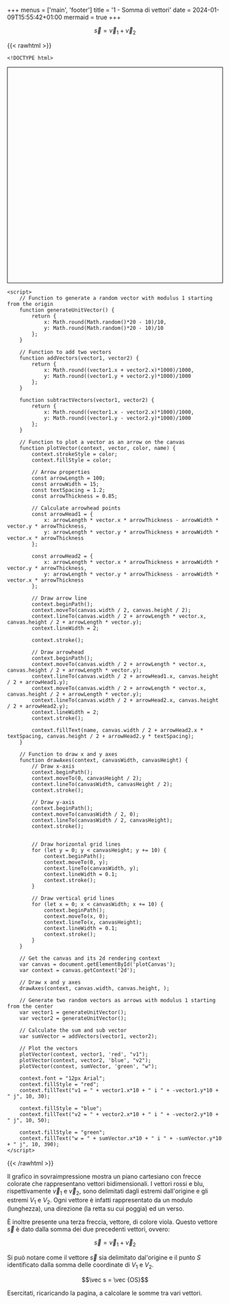 +++
menus = ['main', 'footer']
title = '1 - Somma di vettori'
date = 2024-01-09T15:55:42+01:00
mermaid = true
+++

$$\vec s = \vec v_1 + \vec v_2$$

<p>

{{< rawhtml >}}

	<!DOCTYPE html>
<html lang="en">
<head>
    <meta charset="UTF-8">
    <meta name="viewport" content="width=device-width, initial-scale=1.0">
    <title>Random Vectors Plot</title>
    <style>
        canvas {
            border: 1px solid #000;
            padding-left: 0;
            padding-right: 0;
            margin-left: auto;
            margin-right: auto;
            display: block;
        }
    </style>
</head>
<body>
    <canvas id="plotCanvas" width="400" height="400"></canvas>

    <script>
        // Function to generate a random vector with modulus 1 starting from the origin
        function generateUnitVector() {
            return {
                x: Math.round(Math.random()*20 - 10)/10,
                y: Math.round(Math.random()*20 - 10)/10
            };
        }

        // Function to add two vectors
        function addVectors(vector1, vector2) {
            return {
                x: Math.round((vector1.x + vector2.x)*1000)/1000,
                y: Math.round((vector1.y + vector2.y)*1000)/1000
            };
        }

        function subtractVectors(vector1, vector2) {
            return {
                x: Math.round((vector1.x - vector2.x)*1000)/1000,
                y: Math.round((vector1.y - vector2.y)*1000)/1000
            };
        }

        // Function to plot a vector as an arrow on the canvas
        function plotVector(context, vector, color, name) {
            context.strokeStyle = color;
            context.fillStyle = color;

            // Arrow properties
            const arrowLength = 100;
            const arrowWidth = 15;
            const textSpacing = 1.2;
            const arrowThickness = 0.85;

            // Calculate arrowhead points
            const arrowHead1 = {
                x: arrowLength * vector.x * arrowThickness - arrowWidth * vector.y * arrowThickness,
                y: arrowLength * vector.y * arrowThickness + arrowWidth * vector.x * arrowThickness
            };

            const arrowHead2 = {
                x: arrowLength * vector.x * arrowThickness + arrowWidth * vector.y * arrowThickness,
                y: arrowLength * vector.y * arrowThickness - arrowWidth * vector.x * arrowThickness
            };

            // Draw arrow line
            context.beginPath();
            context.moveTo(canvas.width / 2, canvas.height / 2);
            context.lineTo(canvas.width / 2 + arrowLength * vector.x, canvas.height / 2 + arrowLength * vector.y);
            context.lineWidth = 2;

            context.stroke();

            // Draw arrowhead
            context.beginPath();
            context.moveTo(canvas.width / 2 + arrowLength * vector.x, canvas.height / 2 + arrowLength * vector.y);
            context.lineTo(canvas.width / 2 + arrowHead1.x, canvas.height / 2 + arrowHead1.y);
            context.moveTo(canvas.width / 2 + arrowLength * vector.x, canvas.height / 2 + arrowLength * vector.y);
            context.lineTo(canvas.width / 2 + arrowHead2.x, canvas.height / 2 + arrowHead2.y);
            context.lineWidth = 2;
            context.stroke();

            context.fillText(name, canvas.width / 2 + arrowHead2.x * textSpacing, canvas.height / 2 + arrowHead2.y * textSpacing); 
        }

        // Function to draw x and y axes
        function drawAxes(context, canvasWidth, canvasHeight) {
            // Draw x-axis
            context.beginPath();
            context.moveTo(0, canvasHeight / 2);
            context.lineTo(canvasWidth, canvasHeight / 2);
            context.stroke();

            // Draw y-axis
            context.beginPath();
            context.moveTo(canvasWidth / 2, 0);
            context.lineTo(canvasWidth / 2, canvasHeight);
            context.stroke();


            // Draw horizontal grid lines
            for (let y = 0; y < canvasHeight; y += 10) {
                context.beginPath();
                context.moveTo(0, y);
                context.lineTo(canvasWidth, y);
                context.lineWidth = 0.1;
                context.stroke();
            }

            // Draw vertical grid lines
            for (let x = 0; x < canvasWidth; x += 10) {
                context.beginPath();
                context.moveTo(x, 0);
                context.lineTo(x, canvasHeight);
                context.lineWidth = 0.1;
                context.stroke();
            }
        }

        // Get the canvas and its 2d rendering context
        var canvas = document.getElementById('plotCanvas');
        var context = canvas.getContext('2d');

        // Draw x and y axes
        drawAxes(context, canvas.width, canvas.height, );

        // Generate two random vectors as arrows with modulus 1 starting from the center
        var vector1 = generateUnitVector();
        var vector2 = generateUnitVector();

        // Calculate the sum and sub vector
        var sumVector = addVectors(vector1, vector2);

        // Plot the vectors
        plotVector(context, vector1, 'red', "v1");
        plotVector(context, vector2, 'blue', "v2");
        plotVector(context, sumVector, 'green', "w");

        context.font = "12px Arial";
        context.fillStyle = "red";
        context.fillText("v1 = " + vector1.x*10 + " i " + -vector1.y*10 + " j", 10, 30); 
        
        context.fillStyle = "blue";
        context.fillText("v2 = " + vector2.x*10 + " i " + -vector2.y*10 + " j", 10, 50); 
        
        context.fillStyle = "green";
        context.fillText("w = " + sumVector.x*10 + " i " + -sumVector.y*10 + " j", 10, 390); 
    </script>
</body>
</html>


{{< /rawhtml >}}

</p>

Il grafico in sovraimpressione mostra un piano cartesiano con frecce colorate che rappresentano vettori bidimensionali. 
I vettori rossi e blu, rispettivamente $\vec v_1$ e $\vec v_2$, sono delimitati dagli estremi dall'origine e gli estremi $V_1$ e $V_2$. 
Ogni vettore è infatti rappresentato da un modulo (lunghezza), una direzione (la retta su cui poggia) ed un verso.

È inoltre presente una terza freccia, vettore, di colore viola. Questo vettore $\vec s$ è dato dalla somma dei due precedenti vettori, ovvero:

$$\vec s = \vec v_1 + \vec v_2$$

Si può notare come il vettore $\vec s$ sia delimitato dal'origine e il punto $S$ identificato dalla somma delle coordinate di $V_1$ e $V_2$.

$$\vec s = \vec {OS}$$

Esercitati, ricaricando la pagina, a calcolare le somme tra vari vettori.
